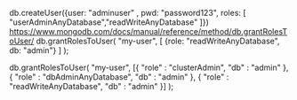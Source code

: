 db.createUser({user: "adminuser" , pwd: "password123", roles: [  "userAdminAnyDatabase","readWriteAnyDatabase" ]})
https://www.mongodb.com/docs/manual/reference/method/db.grantRolesToUser/
db.grantRolesToUser(
   "my-user",
   [ {role: "readWriteAnyDatabase", db: "admin"} ]
);

db.grantRolesToUser(
"my-user",
[{
  "role" : "clusterAdmin",
  "db" : "admin"
},
{
  "role" : "dbAdminAnyDatabase",
  "db" : "admin"
},
{
  "role" : "readWriteAnyDatabase",
  "db" : "admin"
}]
);
